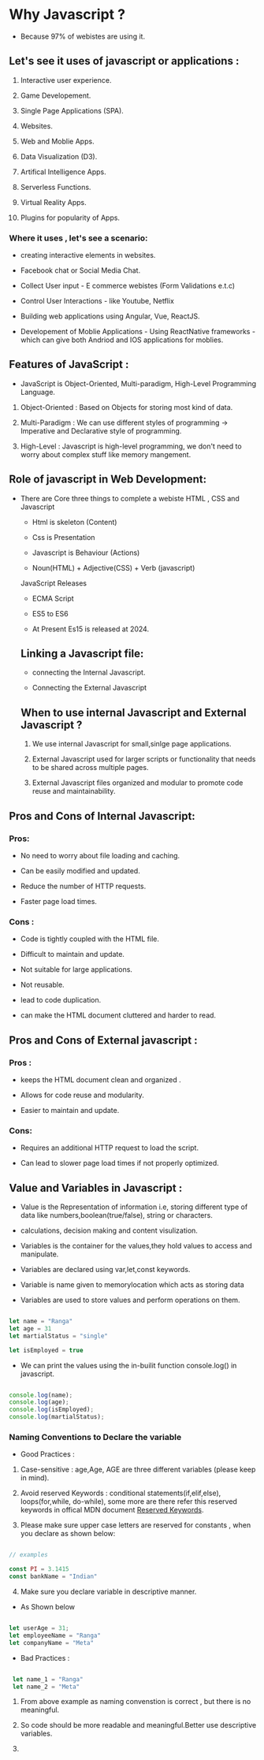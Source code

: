 # Why Javascript ? 

- Because 97% of webistes are using it. 

## Let's see it uses of javascript or applications : 

1. Interactive user experience.

2. Game Developement.

3. Single Page Applications (SPA).

4. Websites.

5. Web and Moblie Apps.

6. Data Visualization (D3).

7. Artifical Intelligence Apps.

8. Serverless Functions.

9. Virtual Reality Apps.

10. Plugins for popularity of Apps.



### Where it uses , let's see a scenario:

- creating interactive elements in websites.

- Facebook chat or Social Media Chat.
- Collect User input - E commerce webistes (Form Validations e.t.c)

- Control User Interactions - like Youtube, Netflix 

- Building web applications using Angular, Vue, ReactJS.

- Developement of Moblie Applications - Using ReactNative frameworks - which can give both Andriod and IOS applications for moblies.


## Features of  JavaScript : 

- JavaScript is Object-Oriented, Multi-paradigm, High-Level Programming Language.

1. Object-Oriented : Based on Objects for storing most kind of data.

2. Multi-Paradigm : We can use different styles of programming -> Imperative and Declarative style of programming.

3. High-Level : Javascript is high-level programming, we don't need to worry about complex stuff like  memory mangement.


## Role of javascript in Web Development: 

- There are Core three things to complete a webiste HTML , CSS and Javascript 

  - Html is skeleton (Content)

  - Css is Presentation

  - Javascript is Behaviour (Actions)

  - Noun(HTML) + Adjective(CSS) + Verb (javascript)

  JavaScript  Releases 

  - ECMA Script 

  - ES5 to ES6 

  - At Present Es15 is released at 2024.

  ## Linking a Javascript file:

  - connecting the Internal Javascript.

  - Connecting the External Javascript

  ## When to use internal Javascript and External Javascript ?

  1. We use internal Javascript for small,sinlge page applications.

  2. External Javascript used for larger scripts or functionality that needs to be shared across multiple pages.

  3. External Javascript files organized and modular to promote code reuse and maintainability.


## Pros and Cons of Internal Javascript: 

  ### Pros:

  - No need to worry about file loading and caching.

  - Can be easily modified and updated.

  - Reduce the number of HTTP requests.

  - Faster page load times.

 ### Cons :

  - Code is tightly coupled with the HTML file.

  - Difficult to maintain and update.

  - Not suitable for large applications.

  - Not reusable.

  - lead to code duplication.

  - can make the HTML document cluttered and harder to read.

## Pros and Cons of External javascript :

### Pros :

- keeps the HTML document clean and organized
.
- Allows for code reuse and modularity.

- Easier to maintain and update.

### Cons:

- Requires an additional HTTP request to load the script.

- Can lead to slower page load times if not properly optimized.

## Value and Variables in Javascript : 


- Value is the Representation of information i.e, storing different type of data like numbers,boolean(true/false), string or characters.

- calculations, decision making and content visulization.

- Variables is the container for the values,they hold values to access and manipulate.

- Variables are declared using var,let,const keywords.

- Variable is name given to memorylocation which acts as storing data 

- Variables are used to store values and perform operations on them.

```javascript

let name = "Ranga"
let age = 31
let martialStatus = "single"

let isEmployed = true

```

- We can print the values using the in-builit function console.log() in javascript.

```javascript

console.log(name);
console.log(age);
console.log(isEmployed);
console.log(martialStatus);

```

### Naming Conventions to Declare the variable 

- Good Practices : 

1. Case-sensitive : age,Age, AGE are three different variables (please keep in mind).

2. Avoid reserved Keywords : conditional statements(if,elif,else), loops(for,while, do-while), some more are there refer this reserved keywords in offical MDN document 
[Reserved Keywords]("https://developer.mozilla.org/en-US/docs/Web/JavaScript/Reference/Lexical_grammar#reserved_words").

3. Please make sure upper case letters are reserved for constants , when you declare as shown below:

```javascript

// examples

const PI = 3.1415
const bankName = "Indian"

```

4. Make sure you declare variable in descriptive manner.

- As Shown below

```javascript

let userAge = 31;
let employeeName = "Ranga"
let companyName = "Meta"

```
- Bad Practices :

``` javascript

 let name_1 = "Ranga"
 let name_2 = "Meta"

```
1. From above example as naming convenstion is correct , but there is no meaningful.

2. So code should be more readable and meaningful.Better use descriptive variables.

3.